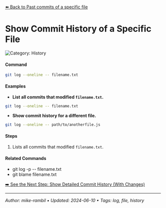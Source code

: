 [⬅️ Back to Past commits of a specific file](https://github.com/mike-rambil/Advanced-Git/blob/main/contents/past-commits-of-a-specific-file.md)

# Show Commit History of a Specific File


![Category: History](https://img.shields.io/badge/Category-History-blue)

#### Command
```sh
git log --oneline -- filename.txt
```

#### Examples
- **List all commits that modified `filename.txt`.** 

 ```sh
git log --oneline -- filename.txt 
 ```
- **Show commit history for a different file.** 

 ```sh
git log --oneline -- path/to/anotherfile.js 
 ```


#### Steps
1. Lists all commits that modified `filename.txt`.


#### Related Commands
- git log -p -- filename.txt
- git blame filename.txt


[➡️ See the Next Step: Show Detailed Commit History (With Changes)](https://github.com/mike-rambil/Advanced-Git/blob/main/contents/show-detailed-commit-history-with-changes.md)

---

_Author: mike-rambil • Updated: 2024-06-10 • Tags: log, file, history_
